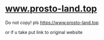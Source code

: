 # www.prosto-land.top
Do not copy!
pls
https://www.prosto-land.top

or if u take 
put link to original website
